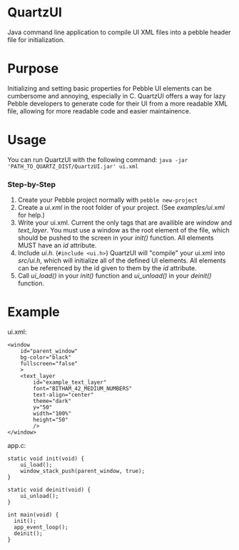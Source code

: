 QuartzUI
========

Java command line application to compile UI XML files into a pebble header file for initialization.

Purpose
=======

Initializing and setting basic properties for Pebble UI elements can be cumbersome and annoying, especially in C. QuartzUI offers a way for lazy Pebble developers to generate code for their UI from a more readable XML file, allowing for more readable code and easier maintainence.

Usage
=====

You can run QuartzUI with the following command:
`java -jar 'PATH_TO_QUARTZ_DIST/QuartzUI.jar' ui.xml`

### Step-by-Step
1. Create your Pebble project normally with `pebble new-project`
2. Create a *ui.xml* in the root folder of your project. (See *examples/ui.xml* for help.)
3. Write your ui.xml.
    Current the only tags that are availible are *window* and *text_layer*. You must use a window as the root element of the file, which should be pushed to the screen in your *init()* function. All elements MUST have an *id* attribute.
5. Include *ui.h*. (`#include <ui.h>`)
    QuartzUI will "compile" your ui.xml into *src/ui.h*, which will initialize all of the defined UI elements. All elements can be referenced by the id given to them by the *id* attribute.
6. Call *ui_load()* in your *init()* function and *ui_unload()* in your *deinit()* function.

Example
=======

ui.xml:
```
<window
    id="parent_window"
    bg-color="black"
    fullscreen="false"
    >
    <text_layer
        id="example_text_layer"
        font="BITHAM_42_MEDIUM_NUMBERS"
        text-align="center"
        theme="dark"
        y="50"
        width="100%"
        height="50"
        />
</window>
```
app.c:
```
static void init(void) {
    ui_load();
    window_stack_push(parent_window, true);
}

static void deinit(void) {
    ui_unload();
}

int main(void) {
  init();
  app_event_loop();
  deinit();
}
```
